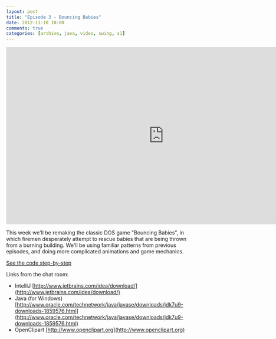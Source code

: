 ```yaml
---
layout: post
title: "Episode 3 - Bouncing Babies"
date: 2012-11-10 10:00
comments: true
categories: [archive, java, video, swing, s1]
---
```


<iframe width="853" height="480" src="http://www.youtube.com/embed/JGf4gh_YvPE?vq=hd720" frameborder="0" allowfullscreen></iframe>

This week we'll be remaking the classic DOS game "Bouncing Babies", in which firemen desperately attempt to rescue babies that are being thrown from a burning building. We'll be using familiar patterns from previous episodes, and doing more complicated animations and game mechanics.

<a href="https://github.com/buildsomethingawesome/121110-bouncing-babies/commits/master">See the code step-by-step</a>

Links from the chat room:

* IntelliJ  [http://www.jetbrains.com/idea/download/](http://www.jetbrains.com/idea/download/)
* Java (for Windows)  [http://www.oracle.com/technetwork/java/javase/downloads/jdk7u9-downloads-1859576.html](http://www.oracle.com/technetwork/java/javase/downloads/jdk7u9-downloads-1859576.html)
* OpenClipart  [http://www.openclipart.org](http://www.openclipart.org)
